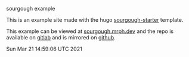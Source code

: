 sourgough example  

This is an example site made with the hugo [sourgough-starter](https://github.com/jack-alop/sourgough-starter) template.   
  
    
This example can be viewed at [sourgough.mrph.dev](https://sourgough.mrph.dev) and the repo is available on [gitlab](https://gitlab.com/Jack-alope/sourgough-example) and is mirrored on [github](https://github.com/jack-alope/sourgough-example).    

  
  
Sun Mar 21 14:59:06 UTC 2021
